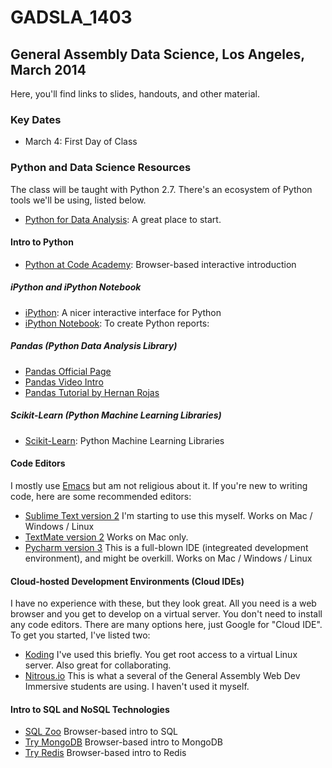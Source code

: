 GADSLA_1403
===========

General Assembly Data Science, Los Angeles, March 2014
------------------------------------------------------

Here, you'll find links to slides, handouts, and other material.

### Key Dates

- March 4: First Day of Class

### Python and Data Science Resources

The class will be taught with Python 2.7. There's an ecosystem of Python tools we'll be using, listed below.

- [Python for Data Analysis](http://shop.oreilly.com/product/0636920023784.do): A great place to start.

#### Intro to Python
- [Python at Code Academy](http://www.codecademy.com/tracks/python): Browser-based interactive introduction

##### iPython and iPython Notebook
- [iPython](http://ipython.org/): A nicer interactive interface for Python 
- [iPython Notebook](http://ipython.org/notebook.html): To create Python reports: 

##### Pandas (Python Data Analysis Library)
- [Pandas Official Page](http://pandas.pydata.org/)
- [Pandas Video Intro](http://vimeo.com/59324550)
- [Pandas Tutorial by Hernan Rojas](https://bitbucket.org/hrojas/learn-pandas)

##### Scikit-Learn (Python Machine Learning Libraries)
- [Scikit-Learn](http://scikit-learn.org/stable/): Python Machine Learning Libraries

#### Code Editors
I mostly use [Emacs](http://www.gnu.org/software/emacs/) but am not religious about it. If you're new to writing code, here are some recommended editors:
- [Sublime Text version 2](http://www.sublimetext.com/) I'm starting to use this myself. Works on Mac / Windows / Linux
- [TextMate version 2](http://macromates.com/) Works on Mac only.
- [Pycharm version 3](http://www.jetbrains.com/pycharm/) This is a full-blown IDE (integreated development environment), and might be overkill. Works on Mac / Windows / Linux


#### Cloud-hosted Development Environments (Cloud IDEs)
I have no experience with these, but they look great. All you need is a web browser and you get to develop on a virtual server. You don't need to install any code editors. There are many options here, just Google for "Cloud IDE". To get you started, I've listed two: 

- [Koding](https://koding.com) I've used this briefly. You get root access to a virtual Linux server. Also great for collaborating.
- [Nitrous.io](https://www.nitrous.io/) This is what a several of the General Assembly Web Dev Immersive students are using. I haven't used it myself.

#### Intro to SQL and NoSQL Technologies

- [SQL Zoo](http://sqlzoo.net/wiki/Main_Page) Browser-based intro to SQL
- [Try MongoDB](http://try.mongodb.org/) Browser-based intro to MongoDB
- [Try Redis](http://try.redis.io) Browser-based intro to Redis